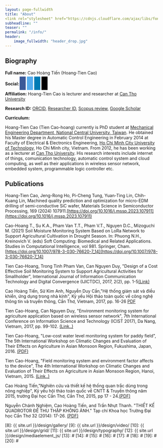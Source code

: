 ```yaml
---
layout: page-fullwidth
title: "About"
<link rel="stylesheet" href="https://cdnjs.cloudflare.com/ajax/libs/font-awesome/4.7.0/css/font-awesome.min.css">
subheadline: ""
teaser: ""
permalink: "/info/"
header:
    image_fullwidth: "header_drop.jpg"
---
```

<style>
.fa, .fab {
  padding: 10px;
  font-size: 20px;
  width: 40px;
  text-align: center;
  text-decoration: none;
  margin: 5px 2px;
}

.fa:hover, .fab:hover {
    opacity: 0.7;
}
.fa-github {
 background: #000;
  color: white;
}
.fa-facebook {
  background: #3B5998;
  color: white;
}

.fa-twitter {
  background: #55ACEE;
  color: white;
}

.fa-google {
  background: #dd4b39;
  color: white;
}

.fa-linkedin {
  background: #007bb5;
  color: white;
}

.fa-youtube {
  background: #bb0000;
  color: white;
}

.fa-instagram {
  background: #125688;
  color: white;
}

.fa-pinterest {
  background: #cb2027;
  color: white;
}

.fa-snapchat-ghost {
  background: #fffc00;
  color: white;
  text-shadow: -1px 0 black, 0 1px black, 1px 0 black, 0 -1px black;
}

.fa-skype {
  background: #00aff0;
  color: white;
}

.fa-android {
  background: #a4c639;
  color: white;
}

.fa-dribbble {
  background: #ea4c89;
  color: white;
}

.fa-vimeo {
  background: #45bbff;
  color: white;
}

.fa-tumblr {
  background: #2c4762;
  color: white;
}

.fa-vine {
  background: #00b489;
  color: white;
}

.fa-foursquare {
  background: #45bbff;
  color: white;
}

.fa-stumbleupon {
  background: #eb4924;
  color: white;
}

.fa-flickr {
  background: #f40083;
  color: white;
}

.fa-yahoo {
  background: #430297;
  color: white;
}

.fa-soundcloud {
  background: #ff5500;
  color: white;
}

.fa-reddit {
  background: #ff5700;
  color: white;
}

.fa-rss {
  background: #ff6600;
  color: white;
}

</style>
## Biography

**Full name:** Cao Hoàng Tiến (Hoang-Tien Cao)

**Social:**  <a href="https://facebook.com/tien.cao.71"><i class="fa fa-facebook"></i></li></a>
<a href="https://twitter.com/chtien18" class="fab fa-twitter"></a>
<a href="https://www.linkedin.com/in/chtien/" class="fab fa-linkedin"></a>
<a href="https://github.com/chtien18/chtien18.github.io" class="fab fa-github"></a>

**Affiliation:** Hoang-Tien Cao is lecturer and researcher at [Can Tho University](http://ctu.edu.vn/en)

**Research ID:**  [ORCID](http://orcid.org/0000-0001-9863-2716), 
[Researcher ID](http://www.researcherid.com/rid/M-3147-2017), 
[Scopus review](https://www.scopus.com/authid/detail.uri?authorId=57194439094),
[Google Scholar](https://scholar.google.com.vn/citations?user=E6qOG58AAAAJ&hl=en)

**Curriculum:**

Hoang-Tien Cao (Tien Cao-hoang) currently is PhD student at [Mechanical Engineering Department, National Central University, Taiwan](https://www.me.ncu.edu.tw/). He obtained his Master degree in Automatic Control Engineering in February 2014 at Faculty of Electrical & Electronics Engineering, [Ho Chi Minh City University of Technology](http://www.hcmut.edu.vn/en), Ho Chi Minh city, Vietnam. From 2012, he has been working as a lecturer at [Can Tho University](http://ctu.edu.vn/en). His research interests include internet of things, comunication technology, automatic control system and cloud computing, as well as their applications in wireless sensor network, embedded system, programmable logic controller etc.

## Publications

Hoang-Tien Cao, Jeng-Rong Ho, Pi-Cheng Tung, Yuan-Ting Lin, Chih-Kuang Lin, Machined quality prediction and optimization for micro-EDM drilling of semi-conductive SiC wafer, Materials Science in Semiconductor Processing, 169 (2024) 107911.[https://doi.org/10.1016/j.mssp.2023.107911](https://doi.org/10.1016/j.mssp.2023.107911)

Cao-Hoang T., Su K.A., Pham Van T.T., Pham V.T., Nguyen D.C., Mizoguchi M. (2021) Soil Moisture Monitoring System Based on LoRa Network to Support Agricultural Cultivation in Drought Season. In: Phuong N.H., Kreinovich V. (eds) Soft Computing: Biomedical and Related Applications. Studies in Computational Intelligence, vol 981. Springer, Cham. [https://doi.org/10.1007/978-3-030-76620-7_14](https://doi.org/10.1007/978-3-030-76620-7_14)

Tien Cao-Hoang, Trong Tinh Pham Van, Can Nguyen Duy, "Design of a Cost Effective Soil Monitoring System to Support Agricultural Activities for Smallholder", International Journal of Information Communication Technology and Digital Convergence (IJICTDC), 2017, 2(2), pp. 1-5[(Link)](http://ijictdc.kasdc.or.kr/journal/article.php?code=63228&vol=2&no=2&start_page=1&end_page=5)

Cao Hoàng Tiến, Sử Kim Anh, Nguyễn Duy Cần,"Hệ thống giám sát và điều khiển, ứng dụng trong nhà kính", Kỷ yếu Hội thảo toàn quốc về công nghệ thông tin và truyền thông, Cần Thơ, Vietnam, 2017, pp. 16-26 [PDF](https://www.researchgate.net/profile/Tien_Cao-Hoang/publication/320908515_He_thong_giam_sat_va_dieu_khien_ung_dung_trong_nha_kinh/links/5a01d23eaca272e53ebdece3/He-thong-giam-sat-va-dieu-khien-ung-dung-trong-nha-kinh.pdf?_iepl%5BhomeFeedViewId%5D=RuaJqiCzBoupV1fpCOsBHG5ATFFHY1SS294B&_iepl%5Bcontexts%5D%5B0%5D=pcfhf&_iepl%5BinteractionType%5D=publicationDownload&origin=publication_detail&ev=pub_int_prw_xdl&msrp=YqtCc8l-piNiMKFxwDWRldGRv_bGXkZN-zc3SBNiEDFU_tlOVAuIzdl4a_fASkLVmi01hm24E_JeEN9V7ocJEXg77Tb_KOsjwGAYyneLffvdtOGewEgHFvc0.PBdujUaugsLliB5GTS6XSSlFB6DjajrAgsSGs9QoyueQqydoot9mXj4SfT866tW4cmu2FbU3vyfu2u-Ip9Ww46c1AD1EPfRhvNTJQw.BHbrX-t1OH436y0_ZxgjniGpl2M3WJ_BsewiekSFwVaeJabsdUhxpFacgexPnU67DZwVD1I0ssXXUnvi1RZWSmC2lEmK3gB5Sn2tsw.01KpXKGJjCxDbtwO0O82LE7q8eaVwu9RGTROB9MxJM_fmI5xn7MNCjrdEEIP06lzx7Mj88hYoc6mlhJqndOvJhsLTQbNrcbrW_FZfg)

Tien Cao-Hoang, Can Nguyen Duy, "Environment monitoring system for agriculture application based on wireless sensor network", 7th International Conference on Information Science and Technology (ICIST 2017), Da Nang, Vietnam, 2017, pp. 99-102. [(Link..)](https://doi.org/10.1109/ICIST.2017.7926499) 

Tien Cao-Hoang, "Low-cost water level monitoring system for paddy field", The 5th International Workshop on Climatic Changes and Evaluation of Their Effects on Agriculture in Asian Monsoon Region, Fukushima, Japan, 2016. [(PDF)](http://agrid.diasjp.net/grene/files/Abstracts%20of%205th%20GRENE-ei%20workshop.pdf) 

Tien Cao-Hoang, "Field monitoring system and environment factor affects to the device", The 4th International Workshop on Climatic Changes and Evaluation of Their Effects on Agriculture in Asian Monsoon Region, Hanoi, Vietnam, 2015. [(Link..)](http://agrid.diasjp.net/grene/index.html%3Fpage_id=136.html)
 
Cao Hoàng Tiến,"Nghiên cứu và thiết kế hệ thống quan trắc dùng trong nông nghiệp", Kỷ yếu hội thảo toàn quốc về CNTT & Truyền thông năm 2015, trường Đại học Cần Thơ, Cần Thơ, 2015, pp 17 - 24.[(PDF)](https://drive.google.com/file/d/0B4K8lkHvBK58XzFydWpEeGVpUEk/view?usp=sharing)

Nguyễn Chánh Nghiệm, Cao Hoàng Tiến, and Trần Nhựt Thanh. "THIẾT KẾ QUADROTOR ĐỂ THU THẬP KHÔNG ẢNH." Tạp chí Khoa học Trường Đại học Cần Thơ 32 (2014): 17-26. [(PDF)](http://sj.ctu.edu.vn/ql/docgia/download/baibao-10559/03-CN-NGUYEN%20CHANH%20NGHIEM(17-26).pdf)

 [1]: http://orcid.org/0000-0001-9863-2716
 [2]: http://mademistakes.com/work/jekyll-themes/
 [3]: http://automattic.com/
 [4]: http://alistapart.com/
 [5]: http://www.smashingmagazine.com/
 [6]: https://github.com/
 [7]: http://sauer.io
 [8]: {{ site.url }}/design/gallery/
 [9]: {{ site.url }}/design/video/
 [10]: {{ site.url }}/design/grid/
 [11]: {{ site.url }}/design/typography/
 [12]: {{ site.url }}/design/mediaelement_js/
 [13]: #
 [14]: #
 [15]: #
 [16]: #
 [17]: #
 [18]: #
 [19]: #
 [20]: #
